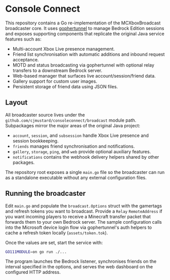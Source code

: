 # Console Connect

This repository contains a Go re-implementation of the MCXboxBroadcast broadcaster core.
It uses [gophertunnel](https://github.com/sandertv/gophertunnel) to manage Bedrock
Edition sessions and exposes supporting components that replicate the original
Java service features such as:

- Multi-account Xbox Live presence management.
- Friend list synchronisation with automatic additions and inbound request acceptance.
- MOTD and status broadcasting via gophertunnel with optional relay transfers to a
  downstream Bedrock server.
- Web-based manager that surfaces live account/session/friend data.
- Gallery support for custom user images.
- Persistent storage of friend data using JSON files.

## Layout

All broadcaster source lives under the `github.com/cjmustard/consoleconnect/broadcast`
module path. Subpackages mirror the major areas of the original Java project:

- `account`, `session`, and `subsession` handle Xbox Live presence and session
  bookkeeping.
- `friends` manages friend synchronisation and notifications.
- `gallery`, `storage`, `ping`, and `web` provide optional auxiliary features.
- `notifications` contains the webhook delivery helpers shared by other packages.

The repository root exposes a single `main.go` file so the broadcaster can run as
a standalone executable without any external configuration files.

## Running the broadcaster

Edit `main.go` and populate the `broadcast.Options` struct with the gamertags and
refresh tokens you want to broadcast. Provide a `Relay` `RemoteAddress` if you want
incoming players to receive a Minecraft transfer packet that forwards them to your
own Bedrock server. The sample configuration calls into the
Microsoft device login flow via gophertunnel's auth helpers to cache a refresh
token locally (`assets/token.tok`).

Once the values are set, start the service with:

```bash
GO111MODULE=on go run ./...
```

The program launches the Bedrock listener, synchronises friends on the interval
specified in the options, and serves the web dashboard on the configured HTTP
address.
